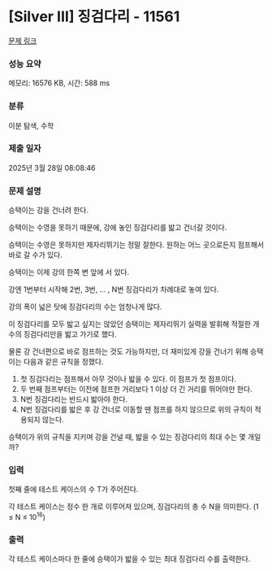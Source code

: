 # [Silver III] 징검다리 - 11561 

[문제 링크](https://www.acmicpc.net/problem/11561) 

### 성능 요약

메모리: 16576 KB, 시간: 588 ms

### 분류

이분 탐색, 수학

### 제출 일자

2025년 3월 28일 08:08:46

### 문제 설명

<p>승택이는 강을 건너려 한다.</p>

<p>승택이는 수영을 못하기 때문에, 강에 놓인 징검다리를 밟고 건너갈 것이다.</p>

<p>승택이는 수영은 못하지만 제자리뛰기는 정말 잘한다. 원하는 어느 곳으로든지 점프해서 바로 갈 수가 있다.</p>

<p>승택이는 이제 강의 한쪽 변 앞에 서 있다.</p>

<p>강엔 1번부터 시작해 2번, 3번, ... , N번 징검다리가 차례대로 놓여 있다.</p>

<p>강의 폭이 넓은 탓에 징검다리의 수는 엄청나게 많다.</p>

<p>이 징검다리를 모두 밟고 싶지는 않았던 승택이는 제자리뛰기 실력을 발휘해 적절한 개수의 징검다리만을 밟고 가기로 했다.</p>

<p>물론 강 건너편으로 바로 점프하는 것도 가능하지만, 더 재미있게 강을 건너기 위해 승택이는 다음과 같은 규칙을 정했다.</p>

<ol>
	<li>첫 징검다리는 점프해서 아무 것이나 밟을 수 있다. 이 점프가 첫 점프이다.</li>
	<li>두 번째 점프부터는 이전에 점프한 거리보다 1 이상 더 긴 거리를 뛰어야만 한다.</li>
	<li>N번 징검다리는 반드시 밟아야 한다.</li>
	<li>N번 징검다리를 밟은 후 강 건너로 이동할 땐 점프를 하지 않으므로 위의 규칙이 적용되지 않는다.</li>
</ol>

<p>승택이가 위의 규칙을 지키며 강을 건널 때, 밟을 수 있는 징검다리의 최대 수는 몇 개일까?</p>

### 입력 

 <p>첫째 줄에 테스트 케이스의 수 T가 주어진다.</p>

<p>각 테스트 케이스는 정수 한 개로 이루어져 있으며, 징검다리의 총 수 N을 의미한다. (1 ≤ N ≤ 10<sup>16</sup>)</p>

### 출력 

 <p>각 테스트 케이스마다 한 줄에 승택이가 밟을 수 있는 최대 징검다리 수를 출력한다.</p>


